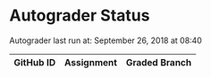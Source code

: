 # Autograder Status
Autograder last run at: September 26, 2018 at 08:40

| GitHub ID | Assignment | Graded Branch |
|-----------|------------|---------------|
